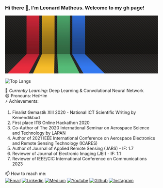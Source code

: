 ### Hi there 👋, I'm Leonard Matheus. Welcome to my gh page! <br>
![Leo Matt](https://raw.githubusercontent.com/leomatt547/leomatt547/main/leomatt.gif)

![Top Langs](https://github-readme-stats.vercel.app/api/top-langs/?username=leomatt547&layout=compact)

🌱 *Currently Learning*: Deep Learning & Convolutional Neural Network<br>
😄 Pronouns: He/Him <br>
⚡ Achievements:<br>
1. Finalist Gemastik XIII 2020 - National ICT Scientific Writing by Kemendikbud <br>
2. First place ITB Online Hackathon 2020<br>
3. Co-Author of The 2020 International Seminar on Aerospace Science and Technology by LAPAN <br>
4. Author of 2021 IEEE International Conference on Aerospace Electronics and Remote Sensing Technology (ICARES) <br>
5. Author of Journal of Applied Remote Sensing (JARS) - IF: 1.7 <br>
6. Reviewer of Journal of Electronic Imaging (JEI) - IF: 1.1 <br>
7. Reviewer of IEEE/CIC International Conference on Communications 2023 <br>

📫 How to reach me: <br>
[<img alt="Email" src="https://img.shields.io/badge/gmail-D14836?&style=for-the-badge&logo=gmail&logoColor=white" />](leo.matt.547@gmail.com)
[<img alt="Linkedin" src="https://img.shields.io/badge/linkedin-%230077B5.svg?&style=for-the-badge&logo=linkedin&logoColor=white" />](https://www.linkedin.com/in/leonardmatheus)
[<img alt="Medium" src="https://img.shields.io/badge/medium-%2312100E.svg?&style=for-the-badge&logo=medium&logoColor=white" />](https://medium.com/@leo.matt.547)
[<img alt="Youtube" src="https://img.shields.io/badge/youtube-%23FF0000.svg?&style=for-the-badge&logo=youtube&logoColor=white" />](https://youtube.com/channel/UCKWct6hZz5TA3UE9G8lWs2g)
[<img alt="Github" src="https://img.shields.io/badge/github-%23100000.svg?&style=for-the-badge&logo=github&logoColor=white" />](https://github.com/leomatt547)
[<img alt="Instagram" src="https://img.shields.io/badge/instagram-%23E4405F.svg?&style=for-the-badge&logo=instagram&logoColor=white" />](https://www.instagram.com/leomatt.tech/)
&nbsp;&nbsp;&nbsp;&nbsp;&nbsp;&nbsp;&nbsp;&nbsp;&nbsp;&nbsp;
